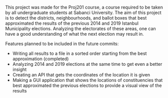This project was made for the Proj201 course, a course required to be taken by all undergraduate students at Sabanci University. The aim of this project is to detect the districts, neighbourhoods, and ballot boxes that best approximated the results of the previous 2014 and 2019 Istanbul Municipality elections. Analyzing the electorates of these areas, one can have a good understanding of what the next election may result in.


Features planned to be included in the future commits:
- Writing all results to a file in a sorted order starting from the best approximation (completed)
- Analyzing 2014 and 2019 elections at the same time to get even a better insight
- Creating an API that gets the coordinates of the location it is given
- Making a GUI application that shows the locations of constituencies that best approximated the previous elections to provide a visual view of the results
